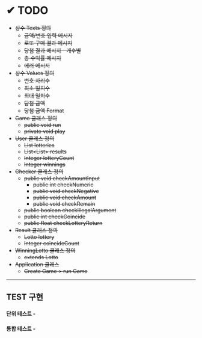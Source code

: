 # ✔ TODO
- ~~상수 Texts 정의~~
    - ~~금액/번호 입력 메시지~~
    - ~~로또 구매 결과 메시지~~
    - ~~당첨 결과 메시지 - 개수별~~
    - ~~총 수익률 메시지~~
    - ~~에러 메시지~~
- ~~상수 Values 정의~~
    - ~~번호 자리수~~
    - ~~최소 일치수~~
    - ~~최대 일치수~~
    - ~~담첨 금액~~
    - ~~당첨 금액 Format~~
- ~~Game 클래스 정의~~
  - ~~public void run~~
  - ~~private void play~~
- ~~User 클래스 정의~~
    - ~~List<Lotto> lotteries~~
    - ~~List<List<Result>> results~~
    - ~~Integer lotteryCount~~
    - ~~Integer winnings~~
- ~~Checker 클래스 정의~~
    - ~~public void checkAmountInput~~
        - ~~public int checkNumeric~~
        - ~~public void checkNegative~~
        - ~~public void checkAmount~~
        - ~~public void checkRemain~~
    - ~~public boolean checkIllegalArgument~~
    - ~~public int checkCoincide~~
    - ~~public float checkLotteryReturn~~
- ~~Result 클래스 정의~~
    - ~~Lotto lottery~~
    - ~~Integer coincideCount~~
- ~~WinningLotto 클래스 정의~~
    - ~~extends Lotto~~
- ~~Application 클래스~~
    - ~~Create Game > run Game~~
* * *
## TEST 구현
#### 단위 테스트 -
#### 통합 테스트 -